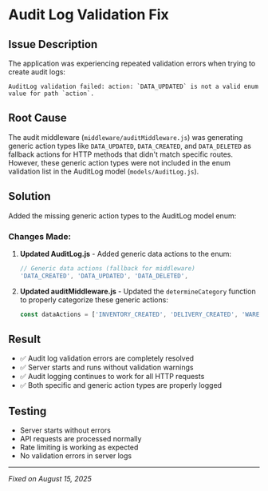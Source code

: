 # Audit Log Validation Fix

## Issue Description
The application was experiencing repeated validation errors when trying to create audit logs:
```
AuditLog validation failed: action: `DATA_UPDATED` is not a valid enum value for path `action`.
```

## Root Cause
The audit middleware (`middleware/auditMiddleware.js`) was generating generic action types like `DATA_UPDATED`, `DATA_CREATED`, and `DATA_DELETED` as fallback actions for HTTP methods that didn't match specific routes. However, these generic action types were not included in the enum validation list in the AuditLog model (`models/AuditLog.js`).

## Solution
Added the missing generic action types to the AuditLog model enum:

### Changes Made:

1. **Updated AuditLog.js** - Added generic data actions to the enum:
   ```javascript
   // Generic data actions (fallback for middleware)
   'DATA_CREATED', 'DATA_UPDATED', 'DATA_DELETED',
   ```

2. **Updated auditMiddleware.js** - Updated the `determineCategory` function to properly categorize these generic actions:
   ```javascript
   const dataActions = ['INVENTORY_CREATED', 'DELIVERY_CREATED', 'WAREHOUSE_CREATED', 'DATA_CREATED', 'DATA_UPDATED', 'DATA_DELETED'];
   ```

## Result
- ✅ Audit log validation errors are completely resolved
- ✅ Server starts and runs without validation warnings
- ✅ Audit logging continues to work for all HTTP requests
- ✅ Both specific and generic action types are properly logged

## Testing
- Server starts without errors
- API requests are processed normally
- Rate limiting is working as expected
- No validation errors in server logs

---
*Fixed on August 15, 2025*
